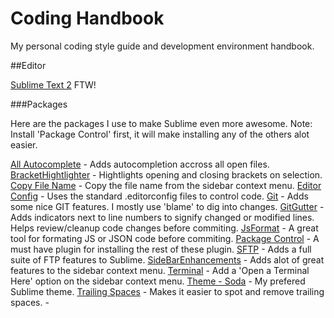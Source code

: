 Coding Handbook
========

My personal coding style guide and development environment handbook.

##Editor

[Sublime Text 2](http://www.sublimetext.com/2) FTW!

###Packages

Here are the packages I use to make Sublime even more awesome. Note: Install 'Package Control' first, it will make installing any of the others alot easier.

[All Autocomplete]() - Adds autocompletion accross all open files.
[BracketHightlighter]() - Hightlights opening and closing brackets on selection.
[Copy File Name]() - Copy the file name from the sidebar context menu.
[Editor Config]() - Uses the standard .editorconfig files to control code.
[Git]() - Adds some nice GIT features. I mostly use 'blame' to dig into changes.
[GitGutter]() - Adds indicators next to line numbers to signify changed or modified lines. Helps review/cleanup code changes before commiting.
[JsFormat]() - A great tool for formating JS or JSON code before commiting.
[Package Control]() - A must have plugin for installing the rest of these plugin.
[SFTP]() - Adds a full suite of FTP features to Sublime.
[SideBarEnhancements]() - Adds alot of great features to the sidebar context menu.
[Terminal]() - Add a 'Open a Terminal Here' option on the sidebar context menu.
[Theme - Soda]() - My prefered Sublime theme.
[Trailing Spaces]() - Makes it easier to spot and remove trailing spaces.
[]() -